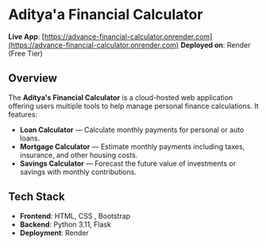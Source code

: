 # Aditya'a Financial Calculator

**Live App**: [https://advance-financial-calculator.onrender.com](https://advance-financial-calculator.onrender.com)
**Deployed on**: Render (Free Tier)


## Overview

The **Aditya's Financial Calculator** is a cloud-hosted web application offering users multiple tools to help manage personal finance calculations. It features:

- **Loan Calculator** — Calculate monthly payments for personal or auto loans.
- **Mortgage Calculator** — Estimate monthly payments including taxes, insurance, and other housing costs.
- **Savings Calculator** — Forecast the future value of investments or savings with monthly contributions.

## Tech Stack

- **Frontend**: HTML, CSS , Bootstrap
- **Backend**: Python 3.11, Flask
- **Deployment**: Render

